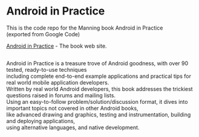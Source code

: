 # Android in Practice

This is the code repo for the Manning book Android in Practice   
(exported from Google Code)  

[Android in Practice](https://www.manning.com/books/android-in-practice) - The book web site. 

## 

Android in Practice is a treasure trove of Android goodness, with over 90 tested, ready-to-use techniques   
including complete end-to-end example applications and practical tips for real world mobile application developers.   
Written by real world Android developers, this book addresses the trickiest questions raised in forums and mailing lists.   
Using an easy-to-follow problem/solution/discussion format, it dives into important topics not covered in other Android books,   
like advanced drawing and graphics, testing and instrumentation, building and deploying applications,   
using alternative languages, and native development.
